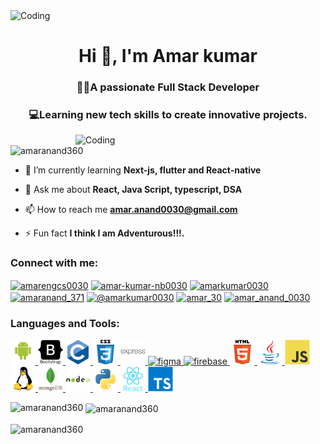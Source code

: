 
<img src="https://www.digitalsolutionservices.com/img/services/web%20development.gif" alt="Coding" >
<h1 align="center">Hi 👋, I'm Amar kumar</h1>
<h3 align="center"> 👨‍💻A passionate Full Stack Developer </h3>
<h3 align="center"> 💻Learning new tech skills to create innovative projects.</h3>
<img align="right"  width="400"src="https://media.tenor.com/qJ5evVs-_uUAAAAC/coding.gif" alt="Coding">



<p align="left"> <img src="https://komarev.com/ghpvc/?username=amaranand360&label=Profile%20views&color=0e75b6&style=flat" alt="amaranand360" /> </p>

- 🌱 I’m currently learning  **Next-js, flutter and React-native**

- 💬 Ask me about **React, Java Script, typescript, DSA**

- 📫 How to reach me **amar.anand0030@gmail.com**

- ⚡ Fun fact **I think I am Adventurous!!!.**

<h3 align="left">Connect with me:</h3>
<p align="left">
<a href="https://twitter.com/amarengcs0030" target="blank"><img align="center" src="https://raw.githubusercontent.com/rahuldkjain/github-profile-readme-generator/master/src/images/icons/Social/twitter.svg" alt="amarengcs0030" height="30" width="40" /></a>
<a href="https://linkedin.com/in/amar-kumar-nb0030" target="blank"><img align="center" src="https://raw.githubusercontent.com/rahuldkjain/github-profile-readme-generator/master/src/images/icons/Social/linked-in-alt.svg" alt="amar-kumar-nb0030" height="30" width="40" /></a>
<a href="https://fb.com/amarkumar0030" target="blank"><img align="center" src="https://raw.githubusercontent.com/rahuldkjain/github-profile-readme-generator/master/src/images/icons/Social/facebook.svg" alt="amarkumar0030" height="30" width="40" /></a>
<a href="https://instagram.com/amaranand_371" target="blank"><img align="center" src="https://raw.githubusercontent.com/rahuldkjain/github-profile-readme-generator/master/src/images/icons/Social/instagram.svg" alt="amaranand_371" height="30" width="40" /></a>
<a href="https://www.youtube.com/c/@amarkumar0030" target="blank"><img align="center" src="https://raw.githubusercontent.com/rahuldkjain/github-profile-readme-generator/master/src/images/icons/Social/youtube.svg" alt="@amarkumar0030" height="30" width="40" /></a>
<a href="https://www.codechef.com/users/amar_30" target="blank"><img align="center" src="https://cdn.jsdelivr.net/npm/simple-icons@3.1.0/icons/codechef.svg" alt="amar_30" height="30" width="40" /></a>
<a href="https://www.leetcode.com/amar_anand_0030" target="blank"><img align="center" src="https://raw.githubusercontent.com/rahuldkjain/github-profile-readme-generator/master/src/images/icons/Social/leet-code.svg" alt="amar_anand_0030" height="30" width="40" /></a>
</p>

<h3 align="left">Languages and Tools:</h3>
<p align="left"> <a href="https://developer.android.com" target="_blank" rel="noreferrer"> <img src="https://raw.githubusercontent.com/devicons/devicon/master/icons/android/android-original-wordmark.svg" alt="android" width="40" height="40"/> </a> <a href="https://getbootstrap.com" target="_blank" rel="noreferrer"> <img src="https://raw.githubusercontent.com/devicons/devicon/master/icons/bootstrap/bootstrap-plain-wordmark.svg" alt="bootstrap" width="40" height="40"/> </a> <a href="https://www.cprogramming.com/" target="_blank" rel="noreferrer"> <img src="https://raw.githubusercontent.com/devicons/devicon/master/icons/c/c-original.svg" alt="c" width="40" height="40"/> </a> <a href="https://www.w3schools.com/css/" target="_blank" rel="noreferrer"> <img src="https://raw.githubusercontent.com/devicons/devicon/master/icons/css3/css3-original-wordmark.svg" alt="css3" width="40" height="40"/> </a> <a href="https://expressjs.com" target="_blank" rel="noreferrer"> <img src="https://raw.githubusercontent.com/devicons/devicon/master/icons/express/express-original-wordmark.svg" alt="express" width="40" height="40"/> </a> <a href="https://www.figma.com/" target="_blank" rel="noreferrer"> <img src="https://www.vectorlogo.zone/logos/figma/figma-icon.svg" alt="figma" width="40" height="40"/> </a> <a href="https://firebase.google.com/" target="_blank" rel="noreferrer"> <img src="https://www.vectorlogo.zone/logos/firebase/firebase-icon.svg" alt="firebase" width="40" height="40"/> </a> <a href="https://www.w3.org/html/" target="_blank" rel="noreferrer"> <img src="https://raw.githubusercontent.com/devicons/devicon/master/icons/html5/html5-original-wordmark.svg" alt="html5" width="40" height="40"/> </a> <a href="https://www.java.com" target="_blank" rel="noreferrer"> <img src="https://raw.githubusercontent.com/devicons/devicon/master/icons/java/java-original.svg" alt="java" width="40" height="40"/> </a> <a href="https://developer.mozilla.org/en-US/docs/Web/JavaScript" target="_blank" rel="noreferrer"> <img src="https://raw.githubusercontent.com/devicons/devicon/master/icons/javascript/javascript-original.svg" alt="javascript" width="40" height="40"/> </a> <a href="https://www.linux.org/" target="_blank" rel="noreferrer"> <img src="https://raw.githubusercontent.com/devicons/devicon/master/icons/linux/linux-original.svg" alt="linux" width="40" height="40"/> </a> <a href="https://www.mongodb.com/" target="_blank" rel="noreferrer"> <img src="https://raw.githubusercontent.com/devicons/devicon/master/icons/mongodb/mongodb-original-wordmark.svg" alt="mongodb" width="40" height="40"/> </a> <a href="https://nodejs.org" target="_blank" rel="noreferrer"> <img src="https://raw.githubusercontent.com/devicons/devicon/master/icons/nodejs/nodejs-original-wordmark.svg" alt="nodejs" width="40" height="40"/> </a> <a href="https://www.python.org" target="_blank" rel="noreferrer"> <img src="https://raw.githubusercontent.com/devicons/devicon/master/icons/python/python-original.svg" alt="python" width="40" height="40"/> </a> <a href="https://reactjs.org/" target="_blank" rel="noreferrer"> <img src="https://raw.githubusercontent.com/devicons/devicon/master/icons/react/react-original-wordmark.svg" alt="react" width="40" height="40"/> </a> <a href="https://www.typescriptlang.org/" target="_blank" rel="noreferrer"> <img src="https://raw.githubusercontent.com/devicons/devicon/master/icons/typescript/typescript-original.svg" alt="typescript" width="40" height="40"/> </a> </p>

<p><img align="left" src="https://github-readme-stats.vercel.app/api/top-langs?username=amaranand360&show_icons=true&locale=en&layout=compact" alt="amaranand360" /></p>

<p>&nbsp;<img align="center" src="https://github-readme-stats.vercel.app/api?username=amaranand360&show_icons=true&locale=en" alt="amaranand360" /></p>

<p><img align="center" src="https://github-readme-streak-stats.herokuapp.com/?user=amaranand360&" alt="amaranand360" /></p>
